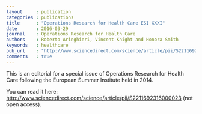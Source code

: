 ```yaml
---
layout     : publication
categories : publications
title      : "Operations Research for Health Care ESI XXXI"
date       : 2016-03-29
journal    : Operations Research for Health Care
authors    : Roberto Aringhieri, Vincent Knight and Honora Smith
keywords   : healthcare
pub_url    : "http://www.sciencedirect.com/science/article/pii/S2211692316000023"
comments   : true
---
```


This is an editorial for a special issue of Operations Research for Health Care
following the European Summer Institute held in 2014.

You can read it here:
http://www.sciencedirect.com/science/article/pii/S2211692316000023 (not open
access).

